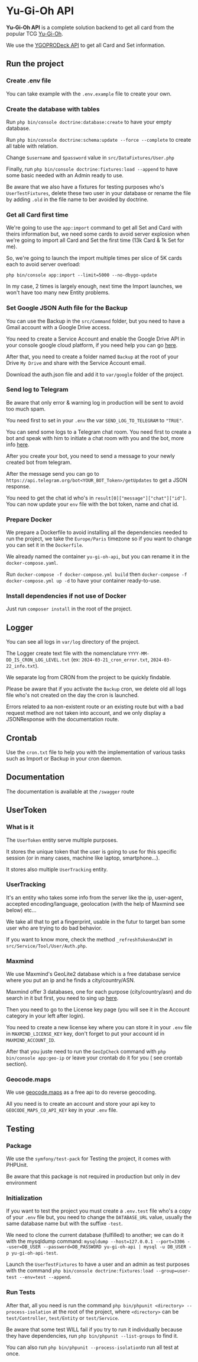 # Yu-Gi-Oh API

**Yu-Gi-Oh API** is a complete solution backend to get all card from the popular TCG [Yu-Gi-Oh](https://www.yugioh-card.com/).

We use the [YGOPRODeck API](https://ygoprodeck.com/) to get all Card and Set information.

## Run the project

### Create .env file
You can take example with the `.env.example` file to create your own.

### Create the database with tables

Run `php bin/console doctrine:database:create` to have your empty database.

Run `php bin/console doctrine:schema:update --force --complete` to create all table with relation.

Change `$username` and `$password` value in `src/DataFixtures/User.php`

Finally, run `php bin/console doctrine:fixtures:load --append` to have some basic needed with an Admin ready to use.

Be aware that we also have a fixtures for testing purposes who's `UserTestFixtures`,
delete these two user in your database or rename the file by adding `.old` in the file name to ber avoided by doctrine.

### Get all Card first time

We're going to use the `app:import` command to get all Set and Card with theirs information but,
we need some cards to avoid server explosion when we're going to import all Card and Set the first time 
(13k Card & 1k Set for me).

So, we're going to launch the import multiple times per slice of 5K cards each to avoid server overload:

`php bin/console app:import --limit=5000 --no-dbygo-update`

In my case, 2 times is largely enough, next time the Import launches, we won't have too many new Entity problems.

### Set Google JSON Auth file for the Backup

You can use the Backup in the `src/Command` folder, but you need to have a Gmail account with a Google Drive access.

You need to create a Service Account and enable the Google Drive API in your console google cloud platform, if you need help you can go [here](https://github.com/googleapis/google-api-php-client/blob/main/docs/oauth-server.md).

After that, you need to create a folder named `Backup` at the root of your Drive `My Drive` and share with the Service Account email.

Download the auth.json file and add it to `var/google` folder of the project.

### Send log to Telegram

Be aware that only error & warning log in production will be sent to avoid too much spam.

You need first to set in your `.env` the var `SEND_LOG_TO_TELEGRAM` to `"TRUE"`.

You can send some logs to a Telegram chat room. You need first to create a bot and speak with him to initiate a chat room with you and the bot, more info [here](https://core.telegram.org/bots/tutorial#getting-ready).

After you create your bot, you need to send a message to your newly created bot from telegram.

After the message send you can go to `https://api.telegram.org/bot<YOUR_BOT_Token>/getUpdates` to get a JSON response.

You need to get the chat id who's in `result[0]["message"]["chat"]["id"]`.
You can now update your `env` file with the bot token, name and chat id.

### Prepare Docker

We prepare a Dockerfile to avoid installing all the dependencies needed to run the project, 
we take the `Europe/Paris` timezone so if you want to change you can set it in the `Dockerfile`.

We already named the container `yu-gi-oh-api`, but you can rename it in the `docker-compose.yaml`.


Run `docker-compose -f docker-compose.yml build` 
then `docker-compose -f docker-compose.yml up -d` to have your container ready-to-use.

### Install dependencies if not use of Docker

Just run `composer install` in the root of the project.

## Logger

You can see all logs in `var/log` directory of the project.

The Logger create text file with the nomenclature `YYYY-MM-DD_IS_CRON_LOG_LEVEL.txt`
(ex: `2024-03-21_cron_error.txt`, `2024-03-22_info.txt`).

We separate log from CRON from the project to be quickly findable.

Please be aware that if you activate the `Backup` cron, we delete old all logs file who's not created on the day the cron is launched. 

Errors related to aa non-existent route or an existing route but with a bad request method are not
taken into account, and we only display a JSONResponse with the documentation route.

## Crontab

Use the `cron.txt` file to help you with the implementation of various tasks such as Import or Backup in your cron daemon.

## Documentation

The documentation is available at the `/swagger` route

## UserToken

### What is it

The `UserToken` entity serve multiple purposes. 

It stores the unique token that the user is going to use for this specific session (or in many cases, machine like laptop, smartphone...).

It stores also multiple `UserTracking` entity.

### UserTracking

It's an entity who takes some info from the server like the ip, user-agent, accepted encoding/language, geolocation (with the help of Maxmind see below) etc...

We take all that to get a fingerprint, usable in the futur to target ban some user who are trying to do bad behavior.

If you want to know more, check the method `_refreshTokenAndJWT` in `src/Service/Tool/User/Auth.php`.

### Maxmind

We use Maxmind's GeoLite2 database which is a free database service where you put an ip and he finds a city/country/ASN.

Maxmind offer 3 databases, one for each purpose (city/country/asn) and do search in it but first, you need to sing up [here](https://www.maxmind.com/en/geolite2/signup).

Then you need to go to the License key page (you will see it in the Account category in your left after login).

You need to create a new license key where you can store it in your `.env` file in `MAXMIND_LICENSE_KEY` key, don't forget to put your account id in `MAXMIND_ACCOUNT_ID`.

After that you juste need to run the `GeoIpCheck` command with `php bin/console app:geo-ip` or leave your crontab do it for you ( see crontab section).

### Geocode.maps

We use [geocode.maps](https://geocode.maps.co) as a free api to do reverse geocoding.

All you need is to create an account and store your api key to `GEOCODE_MAPS_CO_API_KEY` key in your `.env` file.

## Testing

### Package

We use the `symfony/test-pack` for Testing the project, it comes with PHPUnit.

Be aware that this package is not required in production but only in dev environment

### Initialization

If you want to test the project you must create a `.env.test` file who's a copy of your `.env` file
but, you need to change the `DATABASE_URL` value, usually the same database name but with the suffixe `-test`.

We need to clone the current database (fulfilled) to another; we can do it with the mysqldump command:
`mysqldump --host=127.0.0.1 --port=3306 --user=DB_USER --password=DB_PASSWORD yu-gi-oh-api | mysql -u DB_USER -p yu-gi-oh-api-test`.

Launch the `UserTestFixtures` to have a user and an admin as test purposes with the command
`php bin/console doctrine:fixtures:load --group=user-test --env=test --append`.

### Run Tests

After that, all you need is run the command `php bin/phpunit <directory> --process-isolation` at the root of the project,
where `<directory>` can be `test/Controller`, `test/Entity` or `test/Service`.

Be aware that some test WILL fail if you try to run it individually because they have dependencies, run `php bin/phpunit --list-groups` to find it.

You can also run `php bin/phpunit --process-isolation`to run all test at once.